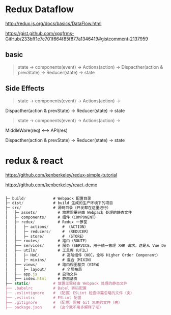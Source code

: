 # Redux Dataflow

http://redux.js.org/docs/basics/DataFlow.html


https://gist.github.com/xgqfrms-GitHub/233bff1e7c701f664f85f877a1346419#gistcomment-2137959





## basic

> state -> components(event) -> Actions(action) -> Dispacther(action & prevState) -> Reducer(state) -> state




## Side Effects


> state -> components(event) -> Actions(action) -> 

Dispacther(action & prevState) -> Reducer(state) -> state


> state -> components(event) -> Actions(action) -> 

MiddleWare(req) <--> API(res) 

Dispacther(action & prevState) -> Reducer(state) -> state



# redux & react

https://github.com/kenberkeley/redux-simple-tutorial

https://github.com/kenberkeley/react-demo



```js

├─ build/            # Webpack 配置目录
├─ dist/             # build 生成的生产环境下的项目
├─ src/              # 源码目录（开发都在这里进行）
│   ├─ assets/         # 放置需要经由 Webpack 处理的静态文件
│   ├─ components/     # 组件（COMPONENT）
│   ├─ redux/          # Redux 一箩筐
│   │   ├─ actions/      # （ACTION）
│   │   ├─ reducers/     # （REDUCER）
│   │   ├─ store/        # （STORE）
│   ├── routes/        # 路由（ROUTE）
│   ├── services/      # 服务（SERVICE，用于统一管理 XHR 请求，这是从 Vue Demo 中直接复制过来的）
│   ├── utils/         # 工具库（UTIL）
│   │   ├─ HoC/          # 高阶组件（HOC，全称 Higher Order Component）
│   │   ├─ mixins/       # 混合（MIXIN）
│   ├── views/         # 路由视图基页（VIEW）
│   │   ├─ layout/       # 全局布局
│   ├── app.js         # 启动文件
│   ├── index.html     # 静态基页
├── static/          # 放置无需经由 Webpack 处理的静态文件
├── .babelrc         # Babel 转码配置
├── .eslintignore    # （配置）ESLint 检查中需忽略的文件（夹）
├── .eslintrc        # ESLint 配置
├── .gitignore       # （配置）需被 Git 忽略的文件（夹）
├── package.json     # （这个就不用多解释了吧）

```





